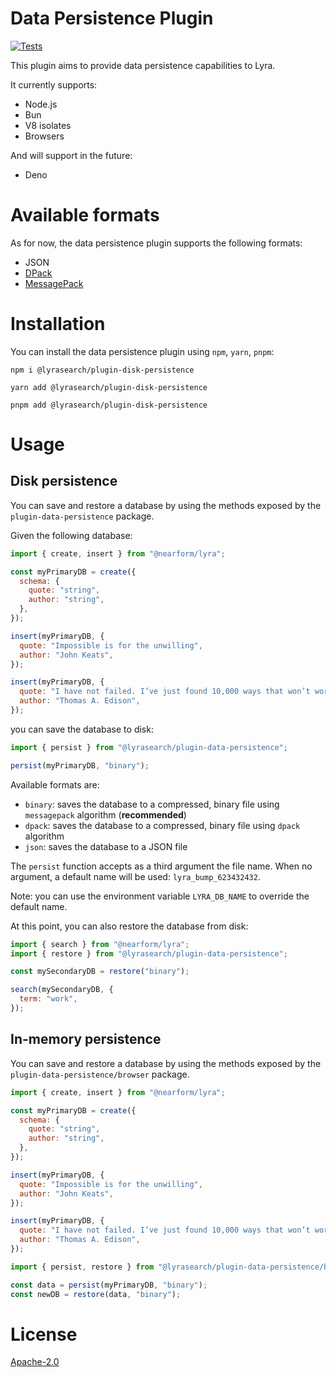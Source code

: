# Data Persistence Plugin

[![Tests](https://github.com/LyraSearch/plugin-data-persistence/actions/workflows/tests.yml/badge.svg)](https://github.com/LyraSearch/plugin-disk-persistence/actions/workflows/tests.yml)

This plugin aims to provide data persistence capabilities to Lyra.

It currently supports:

- Node.js
- Bun
- V8 isolates
- Browsers

And will support in the future:

- Deno

# Available formats

As for now, the data persistence plugin supports the following formats:

- JSON
- [DPack](https://github.com/DoctorEvidence/dpack)
- [MessagePack](https://msgpack.org/index.html)

# Installation

You can install the data persistence plugin using `npm`, `yarn`, `pnpm`:

```
npm i @lyrasearch/plugin-disk-persistence
```

```
yarn add @lyrasearch/plugin-disk-persistence
```

```
pnpm add @lyrasearch/plugin-disk-persistence
```

# Usage

## Disk persistence

You can save and restore a database by using the methods exposed by the
`plugin-data-persistence` package. <br />

Given the following database:

```js
import { create, insert } from "@nearform/lyra";

const myPrimaryDB = create({
  schema: {
    quote: "string",
    author: "string",
  },
});

insert(myPrimaryDB, {
  quote: "Impossible is for the unwilling",
  author: "John Keats",
});

insert(myPrimaryDB, {
  quote: "I have not failed. I’ve just found 10,000 ways that won’t work.",
  author: "Thomas A. Edison",
});
```

you can save the database to disk:

```js
import { persist } from "@lyrasearch/plugin-data-persistence";

persist(myPrimaryDB, "binary");
```

Available formats are:

- `binary`: saves the database to a compressed, binary file using `messagepack`
  algorithm (**recommended**)
- `dpack`: saves the database to a compressed, binary file using `dpack`
  algorithm
- `json`: saves the database to a JSON file

The `persist` function accepts as a third argument the file name. When no
argument, a default name will be used: `lyra_bump_623432432`.

Note: you can use the environment variable `LYRA_DB_NAME` to override the
default name.

At this point, you can also restore the database from disk:

```js
import { search } from "@nearform/lyra";
import { restore } from "@lyrasearch/plugin-data-persistence";

const mySecondaryDB = restore("binary");

search(mySecondaryDB, {
  term: "work",
});
```

## In-memory persistence

You can save and restore a database by using the methods exposed by the
`plugin-data-persistence/browser` package. <br />

```js
import { create, insert } from "@nearform/lyra";

const myPrimaryDB = create({
  schema: {
    quote: "string",
    author: "string",
  },
});

insert(myPrimaryDB, {
  quote: "Impossible is for the unwilling",
  author: "John Keats",
});

insert(myPrimaryDB, {
  quote: "I have not failed. I’ve just found 10,000 ways that won’t work.",
  author: "Thomas A. Edison",
});
```

```js
import { persist, restore } from "@lyrasearch/plugin-data-persistence/browser";

const data = persist(myPrimaryDB, "binary");
const newDB = restore(data, "binary");
```

# License

[Apache-2.0](/LICENSE.md)
